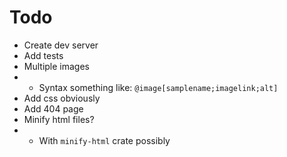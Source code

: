 # Todo

- Create dev server
- Add tests
- Multiple images
- - Syntax something like: `@image[samplename;imagelink;alt]`
- Add css obviously
- Add 404 page
- Minify html files?
- - With `minify-html` crate possibly
